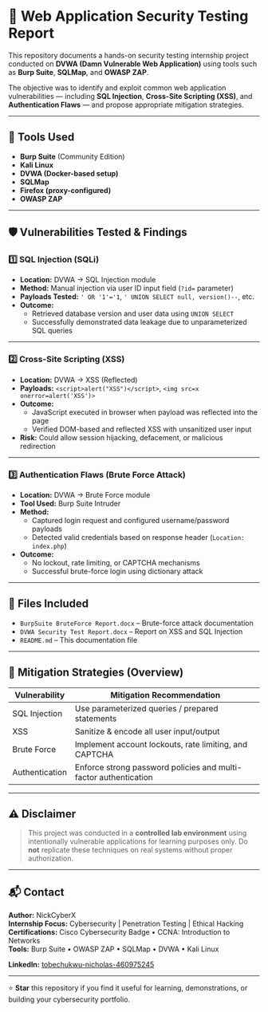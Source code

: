 # 🔐 Web Application Security Testing Report

This repository documents a hands-on security testing internship project conducted on **DVWA (Damn Vulnerable Web Application)** using tools such as **Burp Suite**, **SQLMap**, and **OWASP ZAP**.

The objective was to identify and exploit common web application vulnerabilities — including **SQL Injection**, **Cross-Site Scripting (XSS)**, and **Authentication Flaws** — and propose appropriate mitigation strategies.

---

## 🧰 Tools Used

- **Burp Suite** (Community Edition)
- **Kali Linux**
- **DVWA (Docker-based setup)**
- **SQLMap**
- **Firefox (proxy-configured)**
- **OWASP ZAP**

---

## 🛡️ Vulnerabilities Tested & Findings

### 1️⃣ SQL Injection (SQLi)

- **Location:** DVWA → SQL Injection module
- **Method:** Manual injection via user ID input field (`?id=` parameter)
- **Payloads Tested:** `' OR '1'='1`, `' UNION SELECT null, version()--`, etc.
- **Outcome:**
  - Retrieved database version and user data using `UNION SELECT`
  - Successfully demonstrated data leakage due to unparameterized SQL queries

---

### 2️⃣ Cross-Site Scripting (XSS)

- **Location:** DVWA → XSS (Reflected)
- **Payloads:** `<script>alert("XSS")</script>`, `<img src=x onerror=alert('XSS')>`
- **Outcome:**
  - JavaScript executed in browser when payload was reflected into the page
  - Verified DOM-based and reflected XSS with unsanitized user input
- **Risk:** Could allow session hijacking, defacement, or malicious redirection

---

### 3️⃣ Authentication Flaws (Brute Force Attack)

- **Location:** DVWA → Brute Force module
- **Tool Used:** Burp Suite Intruder
- **Method:**
  - Captured login request and configured username/password payloads
  - Detected valid credentials based on response header (`Location: index.php`)
- **Outcome:**
  - No lockout, rate limiting, or CAPTCHA mechanisms
  - Successful brute-force login using dictionary attack

---

## 📁 Files Included

- `BurpSuite BruteForce Report.docx` – Brute-force attack documentation
- `DVWA Security Test Report.docx` – Report on XSS and SQL Injection
- `README.md` – This documentation file

---

## 🧯 Mitigation Strategies (Overview)

| Vulnerability    | Mitigation Recommendation                                       |
|------------------|------------------------------------------------------------------|
| SQL Injection     | Use parameterized queries / prepared statements                |
| XSS              | Sanitize & encode all user input/output                         |
| Brute Force      | Implement account lockouts, rate limiting, and CAPTCHA          |
| Authentication   | Enforce strong password policies and multi-factor authentication|

---

## ⚠️ Disclaimer

> This project was conducted in a **controlled lab environment** using intentionally vulnerable applications for learning purposes only. Do **not** replicate these techniques on real systems without proper authorization.

---

## 📬 Contact

**Author:** NickCyberX  
**Internship Focus:** Cybersecurity | Penetration Testing | Ethical Hacking  
**Certifications:** Cisco Cybersecurity Badge • CCNA: Introduction to Networks  
**Tools:** Burp Suite • OWASP ZAP • SQLMap • DVWA • Kali Linux

**LinkedIn:** [tobechukwu-nicholas-460975245](https://www.linkedin.com/in/tobechukwu-nicholas-460975245)

---

⭐ **Star** this repository if you find it useful for learning, demonstrations, or building your cybersecurity portfolio.
